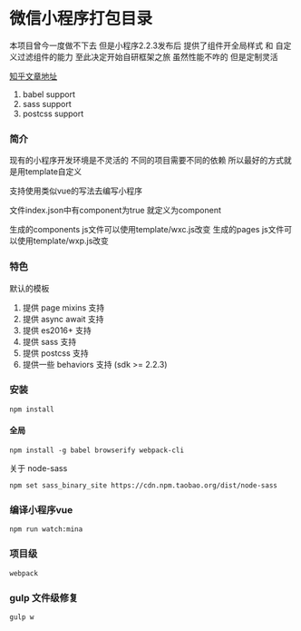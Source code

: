 # 微信小程序打包目录

本项目曾今一度做不下去 但是小程序2.2.3发布后 提供了组件开全局样式 和 自定义过滤组件的能力 至此决定开始自研框架之旅 虽然性能不咋的 但是定制灵活

[知乎文章地址](https://zhuanlan.zhihu.com/p/32905413)

1. babel support
2. sass support
3. postcss support

### 简介

现有的小程序开发环境是不灵活的 不同的项目需要不同的依赖 所以最好的方式就是用template自定义

支持使用类似vue的写法去编写小程序

文件index.json中有component为true 就定义为component

生成的components js文件可以使用template/wxc.js改变
生成的pages js文件可以使用template/wxp.js改变

### 特色

默认的模板
1. 提供 page mixins 支持
2. 提供 async await 支持
3. 提供 es2016+ 支持
4. 提供 sass 支持
5. 提供 postcss 支持
6. 提供一些 behaviors 支持 (sdk >= 2.2.3)

### 安装

```
npm install
```

#### 全局

```
npm install -g babel browserify webpack-cli
```

关于 node-sass

```
npm set sass_binary_site https://cdn.npm.taobao.org/dist/node-sass
```

### 编译小程序vue

```
npm run watch:mina
```

### 项目级

```
webpack
```

### gulp 文件级修复

```
gulp w
```
